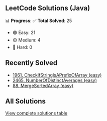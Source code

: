 ## LeetCode Solutions (Java)

📊 **Progress**:
✅ **Total Solved**: 25
- 🟢 Easy: 21
- 🟡 Medium: 4
- 🔴 Hard: 0

## Recently Solved
- [1961. CheckIfStringIsAPrefixOfArray (easy)](src/easy/_1961_CheckIfStringIsAPrefixOfArray.java)
- [2465. NumberOfDistinctAverages (easy)](src/easy/_2465_NumberOfDistinctAverages.java)
- [88. MergeSortedArray (easy)](src/easy/_88_MergeSortedArray.java)

## All Solutions
[View complete solutions table](solutions.md)
